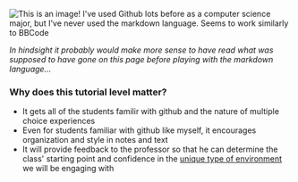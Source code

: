![This is an image! I've used Github lots before as a computer science major, but I've never used the markdown language. Seems to work similarly to BBCode](https://cdn.discordapp.com/attachments/878449885064609813/1010379431245778974/unknown.png)

_In hindsight it probably would make more sense to have read what was supposed to have gone on this page before playing with the markdown language..._

### Why does this tutorial level matter?

- It gets all of the students familir with github and the nature of multiple choice experiences
- Even for students familiar with github like myself, it encourages organization and style in notes and text
- It will provide feedback to the professor so that he can determine the class' starting point and confidence in the [unique type of environment](https://hist3812.netlify.app/goal/) we will be engaging with 
